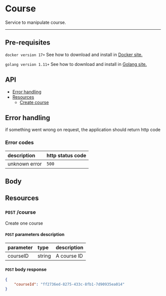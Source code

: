 # Course

Service to manipulate course.

---

## Pre-requisites

`docker version 17+` See how to download and install in [Docker site.](https://docs.docker.com/install/linux/docker-ce/ubuntu/)

`golang version 1.11+`  See how to download and install in [Golang site.](https://golang.org/doc/install)

## API

* [Error handling](#error-handling)
* [Resources](#resources)
  * [Create course](#post-course)

## Error handling

if something went wrong on request, the application should return http code

### Error codes

| description | http status code |
| :-----------| :----------------|
| unknown error | `500`

## Body

## Resources

### `POST` /course

Create one course

#### `POST` parameters description

| parameter | type | description |
| :---------| :----| :-----------|
| courseID | string | A course ID |

#### `POST` body response

```json
{
    "courseId": "ff2736ed-8275-433c-8fb1-7d90935ea014"
}